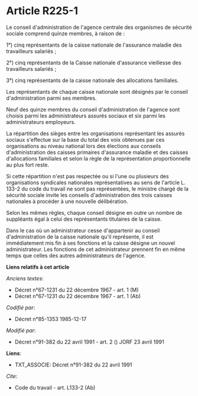# Article R225-1

Le conseil d'administration de l'agence centrale des organismes de sécurité sociale comprend quinze membres, à raison de : 

1°) cinq représentants de la caisse nationale de l'assurance maladie des travailleurs salariés ; 

2°) cinq représentants de la Caisse nationale d'assurance vieillesse des travailleurs salariés ; 

3°) cinq représentants de la caisse nationale des allocations familiales. 

Les représentants de chaque caisse nationale sont désignés par le conseil d'administration parmi ses membres. 

Neuf des quinze membres du conseil d'administration de l'agence sont choisis parmi les administrateurs assurés sociaux et six
parmi les administrateurs employeurs. 

La répartition des sièges entre les organisations représentant les assurés sociaux s'effectue sur la base du total des voix
obtenues par ces organisations au niveau national lors des élections aux conseils d'administration des caisses primaires
d'assurance maladie et des caisses d'allocations familiales et selon la règle de la représentation proportionnelle au plus
fort reste. 

Si cette répartition n'est pas respectée ou si l'une ou plusieurs des organisations syndicales nationales représentatives au
sens de l'article L. 133-2 du code du travail ne sont pas représentées, le ministre chargé de la sécurité sociale invite les
conseils d'administration des trois caisses nationales à procéder à une nouvelle délibération. 

Selon les mêmes règles, chaque conseil désigne en outre un nombre de suppléants égal à celui des représentants titulaires de
la caisse. 

Dans le cas où un administrateur cesse d'appartenir au conseil d'administration de la caisse nationale qu'il représente, il
est immédiatement mis fin à ses fonctions et la caisse désigne un nouvel administrateur. Les fonctions de cet administrateur
prennent fin en même temps que celles des autres administrateurs de l'agence.

**Liens relatifs à cet article**

_Anciens textes_:

  - Décret n°67-1231 du 22 décembre 1967 - art. 1 (M)
  - Décret n°67-1231 du 22 décembre 1967 - art. 1 (Ab)

_Codifié par_:

  - Décret n°85-1353 1985-12-17

_Modifié par_:

  - Décret n°91-382 du 22 avril 1991 - art. 2 () JORF 23 avril 1991

**Liens**:

  - TXT_ASSOCIE: Décret n°91-382 du 22 avril 1991

_Cite_:

  - Code du travail - art. L133-2 (Ab)

